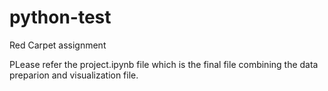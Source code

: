# python-test
Red Carpet assignment

PLease refer the project.ipynb file which is the final file combining the data preparion and visualization file.
